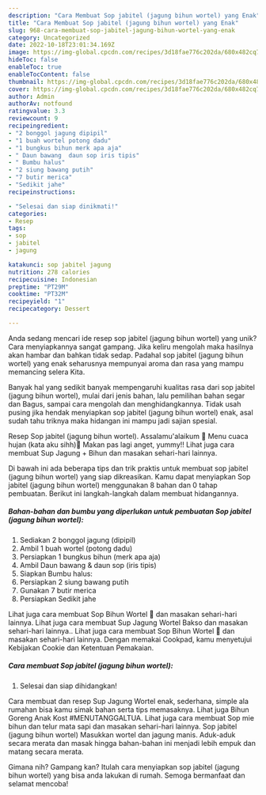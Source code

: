 ```yaml
---
description: "Cara Membuat Sop jabitel (jagung bihun wortel) yang Enak"
title: "Cara Membuat Sop jabitel (jagung bihun wortel) yang Enak"
slug: 968-cara-membuat-sop-jabitel-jagung-bihun-wortel-yang-enak
category: Uncategorized
date: 2022-10-18T23:01:34.169Z
image: https://img-global.cpcdn.com/recipes/3d18fae776c202da/680x482cq70/sop-jabitel-jagung-bihun-wortel-foto-resep-utama.jpg
hideToc: false
enableToc: true
enableTocContent: false
thumbnail: https://img-global.cpcdn.com/recipes/3d18fae776c202da/680x482cq70/sop-jabitel-jagung-bihun-wortel-foto-resep-utama.jpg
cover: https://img-global.cpcdn.com/recipes/3d18fae776c202da/680x482cq70/sop-jabitel-jagung-bihun-wortel-foto-resep-utama.jpg
author: Admin
authorAv: notfound
ratingvalue: 3.3
reviewcount: 9
recipeingredient:
- "2 bonggol jagung dipipil"
- "1 buah wortel potong dadu"
- "1 bungkus bihun merk apa aja"
- " Daun bawang  daun sop iris tipis"
- " Bumbu halus"
- "2 siung bawang putih"
- "7 butir merica"
- "Sedikit jahe"
recipeinstructions:

- "Selesai dan siap dinikmati!"
categories:
- Resep
tags:
- sop
- jabitel
- jagung

katakunci: sop jabitel jagung 
nutrition: 278 calories
recipecuisine: Indonesian
preptime: "PT29M"
cooktime: "PT32M"
recipeyield: "1"
recipecategory: Dessert

---
```





Anda sedang mencari ide resep sop jabitel (jagung bihun wortel) yang unik? Cara menyiapkannya sangat gampang. Jika keliru mengolah maka hasilnya akan hambar dan bahkan tidak sedap. Padahal sop jabitel (jagung bihun wortel) yang enak seharusnya mempunyai aroma dan rasa yang mampu memancing selera Kita.





Banyak hal yang sedikit banyak mempengaruhi kualitas rasa dari sop jabitel (jagung bihun wortel), mulai dari jenis bahan, lalu pemilihan bahan segar dan Bagus, sampai cara mengolah dan menghidangkannya. Tidak usah pusing jika hendak menyiapkan sop jabitel (jagung bihun wortel) enak,      asal sudah tahu triknya maka hidangan ini mampu jadi sajian spesial.














Resep Sop jabitel (jagung bihun wortel). Assalamu&#39;alaikum 🤗 Menu cuaca hujan (kata aku sihh)🤭 Makan pas lagi anget, yummy!! Lihat juga cara membuat Sup Jagung + Bihun dan masakan sehari-hari lainnya.






Di bawah ini ada beberapa tips dan trik praktis untuk membuat sop jabitel (jagung bihun wortel) yang siap dikreasikan. Kamu dapat menyiapkan Sop jabitel (jagung bihun wortel) menggunakan 8 bahan dan 0 tahap pembuatan. Berikut ini langkah-langkah dalam membuat hidangannya.

<!--inarticleads1-->

##### Bahan-bahan dan bumbu yang diperlukan untuk pembuatan Sop jabitel (jagung bihun wortel):

1. Sediakan 2 bonggol jagung (dipipil)
1. Ambil 1 buah wortel (potong dadu)
1. Persiapkan 1 bungkus bihun (merk apa aja)
1. Ambil  Daun bawang &amp; daun sop (iris tipis)
1. Siapkan  Bumbu halus:
1. Persiapkan 2 siung bawang putih
1. Gunakan 7 butir merica
1. Persiapkan Sedikit jahe


Lihat juga cara membuat Sop Bihun Wortel 🥕 dan masakan sehari-hari lainnya. Lihat juga cara membuat Sup Jagung Wortel Bakso dan masakan sehari-hari lainnya.. Lihat juga cara membuat Sop Bihun Wortel 🥕 dan masakan sehari-hari lainnya. Dengan memakai Cookpad, kamu menyetujui Kebijakan Cookie dan Ketentuan Pemakaian. 

<!--inarticleads2-->

##### Cara membuat Sop jabitel (jagung bihun wortel):


1. Selesai dan siap dihidangkan!

Cara membuat dan resep Sup Jagung Wortel enak, sederhana, simple ala rumahan bisa kamu simak bahan serta tips memasaknya. Lihat juga Bihun Goreng Anak Kost #MENUTANGGALTUA. Lihat juga cara membuat Sop mie bihun dan telur mata sapi dan masakan sehari-hari lainnya. Sop jabitel (jagung bihun wortel) Masukkan wortel dan jagung manis. Aduk-aduk secara merata dan masak hingga bahan-bahan ini menjadi lebih empuk dan matang secara merata. 

Gimana nih? Gampang kan? Itulah cara menyiapkan sop jabitel (jagung bihun wortel) yang bisa anda lakukan di rumah. Semoga bermanfaat dan selamat mencoba!
